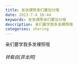 ```yaml
---
title: 发张祼照亲们要加分哦
date: 2013-7-4 16:44
keywords: 发张祼照亲们要加分哦
description: 亲们要学我多发裸照哦
categories: sharing
---
```

<td class="t_f" id="postmessage_16144">

亲们要学我多发裸照哦<img alt="" border="0" onclick="" onmouseover="" smilieid="105" src="static/image/smiley/qiubilong/4.gif"/></td>
###### 转载自[菲龙网]